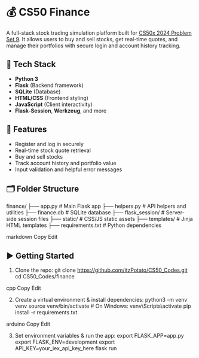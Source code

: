 # 💰 CS50 Finance

A full-stack stock trading simulation platform built for [CS50x 2024 Problem Set 9](https://cs50.harvard.edu/x/2024/psets/9/finance/). It allows users to buy and sell stocks, get real-time quotes, and manage their portfolios with secure login and account history tracking.

## 🔧 Tech Stack

- **Python 3**
- **Flask** (Backend framework)
- **SQLite** (Database)
- **HTML/CSS** (Frontend styling)
- **JavaScript** (Client interactivity)
- **Flask-Session**, **Werkzeug**, and more

## 🚀 Features

- Register and log in securely  
- Real-time stock quote retrieval  
- Buy and sell stocks  
- Track account history and portfolio value  
- Input validation and helpful error messages  

## 🗂️ Folder Structure

finance/
├── app.py # Main Flask app
├── helpers.py # API helpers and utilities
├── finance.db # SQLite database
├── flask_session/ # Server-side session files
├── static/ # CSS/JS static assets
├── templates/ # Jinja HTML templates
├── requirements.txt # Python dependencies

markdown
Copy
Edit

## ▶️ Getting Started

1. Clone the repo:
git clone https://github.com/itzPotato/CS50_Codes.git
cd CS50_Codes/finance

cpp
Copy
Edit

2. Create a virtual environment & install dependencies:
python3 -m venv venv
source venv/bin/activate # On Windows: venv\Scripts\activate
pip install -r requirements.txt

arduino
Copy
Edit

3. Set environment variables & run the app:
export FLASK_APP=app.py
export FLASK_ENV=development
export API_KEY=your_iex_api_key_here
flask run
